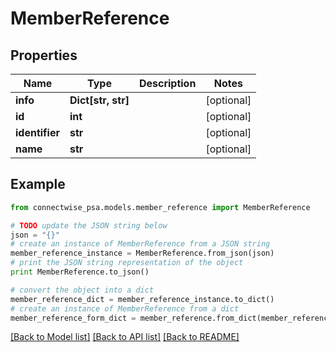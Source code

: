 # MemberReference


## Properties
Name | Type | Description | Notes
------------ | ------------- | ------------- | -------------
**info** | **Dict[str, str]** |  | [optional] 
**id** | **int** |  | [optional] 
**identifier** | **str** |  | [optional] 
**name** | **str** |  | [optional] 

## Example

```python
from connectwise_psa.models.member_reference import MemberReference

# TODO update the JSON string below
json = "{}"
# create an instance of MemberReference from a JSON string
member_reference_instance = MemberReference.from_json(json)
# print the JSON string representation of the object
print MemberReference.to_json()

# convert the object into a dict
member_reference_dict = member_reference_instance.to_dict()
# create an instance of MemberReference from a dict
member_reference_form_dict = member_reference.from_dict(member_reference_dict)
```
[[Back to Model list]](../README.md#documentation-for-models) [[Back to API list]](../README.md#documentation-for-api-endpoints) [[Back to README]](../README.md)


